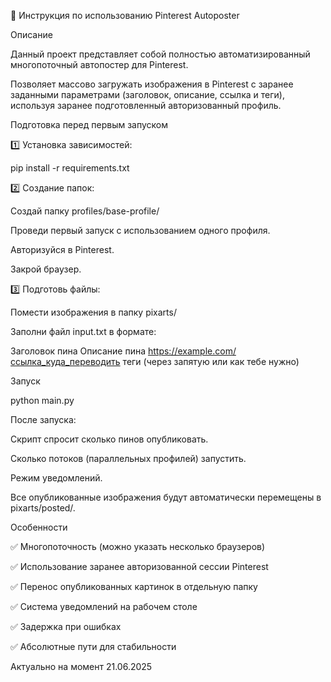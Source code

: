 📌 Инструкция по использованию Pinterest Autoposter

Описание

Данный проект представляет собой полностью автоматизированный многопоточный автопостер для Pinterest.

Позволяет массово загружать изображения в Pinterest с заранее заданными параметрами (заголовок, описание, ссылка и теги), используя заранее подготовленный авторизованный профиль.

Подготовка перед первым запуском

1️⃣ Установка зависимостей:

pip install -r requirements.txt

2️⃣ Создание папок:

Создай папку profiles/base-profile/

Проведи первый запуск с использованием одного профиля.

Авторизуйся в Pinterest.

Закрой браузер.

3️⃣ Подготовь файлы:

Помести изображения в папку pixarts/

Заполни файл input.txt в формате:

Заголовок пина
Описание пина
https://example.com/ссылка_куда_переводить
теги (через запятую или как тебе нужно)

Запуск

python main.py

После запуска:

Скрипт спросит сколько пинов опубликовать.

Сколько потоков (параллельных профилей) запустить.

Режим уведомлений.

Все опубликованные изображения будут автоматически перемещены в pixarts/posted/.

Особенности

✅ Многопоточность (можно указать несколько браузеров)

✅ Использование заранее авторизованной сессии Pinterest

✅ Перенос опубликованных картинок в отдельную папку

✅ Система уведомлений на рабочем столе

✅ Задержка при ошибках

✅ Абсолютные пути для стабильности


Актуально на момент 21.06.2025
